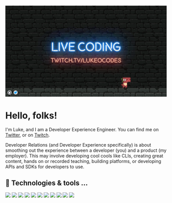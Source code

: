 [![@lukeocodes](new-card-1280-720.png "@lukeocodes")](https://lukeocodes.dev/)

# Hello, folks!

I'm Luke, and I am a Developer Experience Engineer. You can find me on [Twitter][1], or on [Twitch][2]. 

Developer Relations (and Developer Experience specifically) is about smoothing out the experience between a developer (you) and a product (my employer). This may involve developing cool cools like CLIs, creating great content, hands on or recorded teaching, building platforms, or developing APIs and SDKs for developers to use.

## 🔧 Technologies & tools ...

![](https://img.shields.io/badge/OS-Mac-informational?style=flat&logo=Apple&logoColor=white&color=6e33ba)
![](https://img.shields.io/badge/OS-Windows-informational?style=flat&logo=Windows&logoColor=white&color=6e33ba)
![](https://img.shields.io/badge/Editor-VSCode-informational?style=flat&logo=visual-studio-code&logoColor=white&color=6e33ba)
![](https://img.shields.io/badge/Code-JavaScript-informational?style=flat&logo=javascript&logoColor=white&color=6e33ba)
![](https://img.shields.io/badge/Code-Nuxt-informational?style=flat&logo=nuxt.js&logoColor=white&color=6e33ba)
![](https://img.shields.io/badge/Code-Vue-informational?style=flat&logo=vue.js&logoColor=white&color=6e33ba)
![](https://img.shields.io/badge/Code-Python-informational?style=flat&logo=python&logoColor=white&color=6e33ba)
![](https://img.shields.io/badge/Code-TypeScript-informational?style=flat&logo=typescript&logoColor=white&color=6e33ba)
![](https://img.shields.io/badge/Code-Golang-informational?style=flat&logo=go&logoColor=white&color=6e33ba)
![](https://img.shields.io/badge/Cloud-Netlify-informational?style=flat&logo=netlify&logoColor=white&color=6e33ba)
![](https://img.shields.io/badge/Cloud-Firebase-informational?style=flat&logo=Firebase&logoColor=white&color=6e33ba)

<!-- links to your social media accounts -->

[1]: https://twitter.com/lukeocodes
[2]: https://twitch.tv/lukeocodes
